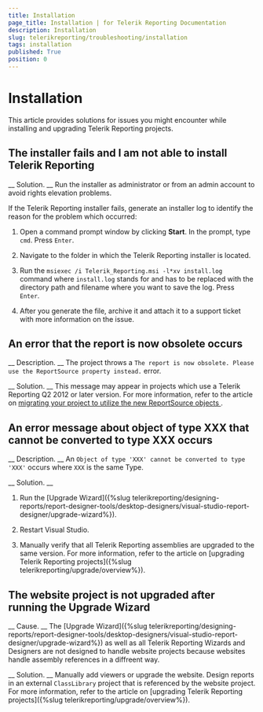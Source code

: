 ```yaml
---
title: Installation
page_title: Installation | for Telerik Reporting Documentation
description: Installation
slug: telerikreporting/troubleshooting/installation
tags: installation
published: True
position: 0
---
```


# Installation



This article provides solutions for issues you might encounter while installing and upgrading Telerik Reporting projects.       

## The installer fails and I am not able to install Telerik Reporting

__             Solution.           __           Run the installer as administrator or from an admin account to avoid rights elevation problems.         

If the Telerik Reporting installer fails,           generate an installer log to identify the reason for the problem which occurred:         

1. Open a command prompt window by clicking __Start__. In the prompt, type               `cmd`. Press `Enter`.             

1. Navigate to the folder in which the Telerik Reporting installer is located.

1. Run the `msiexec /i Telerik_Reporting.msi -l*xv install.log` command where               `install.log` stands for and has to be replaced with the               directory path and filename where you want to save the log.               Press `Enter`.             

1. After you generate the file, archive it and attach it to a support ticket with more information on the issue.

## An error that the report is now obsolete occurs

__             Description.           __           The project throws a `The report is now obsolete. Please use the ReportSource property instead.` error.         

__             Solution.           __           This message may appear in projects which use a Telerik Reporting Q2 2012 or later version.           For more information, refer to the article on           [               migrating your project to utilize the new ReportSource objects             ](http://www.telerik.com/support/kb/reporting/details/how-to-migrate-your-project-to-utilize-the-new-reportsource-objects).         

## An error message about object of type XXX that cannot be converted to type XXX occurs

__             Description.           __           An `Object of type 'XXX' cannot be converted to type 'XXX'` occurs where `XXX`           is the same Type.         

__             Solution.           __

1. Run the [Upgrade Wizard]({%slug telerikreporting/designing-reports/report-designer-tools/desktop-designers/visual-studio-report-designer/upgrade-wizard%}).             

1. Restart Visual Studio.             

1. Manually verify that all Telerik Reporting assemblies are upgraded to the same version. For more information,               refer to the article on               [upgrading Telerik Reporting projects]({%slug telerikreporting/upgrade/overview%}).             

## The website project is not upgraded after running the Upgrade Wizard

__             Cause.           __           The [Upgrade Wizard]({%slug telerikreporting/designing-reports/report-designer-tools/desktop-designers/visual-studio-report-designer/upgrade-wizard%}) as well as all Telerik Reporting Wizards and Designers           are not designed to handle website projects because websites handle assembly references in a diffreent way.         

__             Solution.           __           Manually add viewers or upgrade the website. Design reports in an external `ClassLibrary` project           that is referenced by the website project. For more information, refer to the article on           [upgrading Telerik Reporting projects]({%slug telerikreporting/upgrade/overview%}).         
